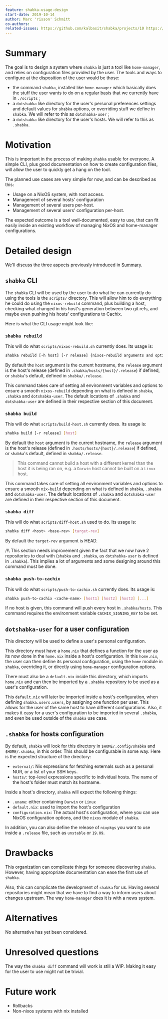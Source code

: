```yaml
---
feature: shabka-usage-design
start-date: 2019-10-14
author: Marc 'risson' Schmitt
co-authors:
related-issues: https://github.com/kalbasit/shabka/projects/10 https://github.com/kalbasit/shabka/issues/263 https://github.com/kalbasit/shabka/issues/246 https://github.com/kalbasit/shabka/issues/55 https://github.com/kalbasit/shabka/issues/281
---
```


# Summary
[summary]: #summary

The goal is to design a system where `shabka` is just a tool like
`home-manager`, and relies on configuration files provided by the user.
The tools and ways to configure at the disposition of the user would be those:

* the command `shabka`, installed like `home-manager` which basically does the
  stuff the user wants to do on a regular basis that we currently have in
  `./scripts` ;
* a `dotshabka` like directory for the user's personal preferences settings and
  default values for `shabka` options, or overriding stuff we define in
  `shabka`. We will refer to this as `dotshabka-user` ;
* a `dotshabka` like directory for the user's hosts. We will refer to this as
  `.shabka`.

# Motivation
[motivation]: #motivation

This is important in the process of making `shabka` usable for everyone. A
simple CLI, plus good documentation on how to create configuration files, will
allow the user to quickly get a hang on the tool.

The planned use cases are very simple for now, and can be described as this:

* Usage on a NixOS system, with root access.
* Management of several hosts' configuration
* Management of several users per-host.
* Management of several users' configuration per-host.

The expected outcome is a tool well-documented, easy to use, that can fit easily
inside an existing workflow of managing NixOS and home-manager configurations.

# Detailed design
[design]: #detailed-design

We'll discuss the three aspects previously introduced in [Summary](#summary).

## `shabka` CLI

The `shabka` CLI will be used by the user to do what he can currently do using
the tools is the `scripts/` directory. This will allow him to do everything he
could do using the `nixos-rebuild` command, plus building a host, checking what
changed in his host's generation between two git refs, and maybe even pushing
his hosts' configurations to Cachix.

Here is what the CLI usage might look like:

### `shabka rebuild`

This will do what `scripts/nixos-rebuild.sh` currently does. Its usage is:

```sh
shabka rebuild [-h host] [-r release] {nixos-rebuild arguments and options}
```

By default the `host` argument is the current hostname, the `release` argument
is the host's release (defined in `.shabka/hosts/{host}/.release`) if
defined, or `shabka`'s default, defined in `shabka/.release`.

This command takes care of setting all environment variables and options to
ensure a smooth `nixos-rebuild` depending on what is defined in `shabka`,
`.shabka` and `dotshabka-user`. The default locations of `.shabka` and
`dotshabka-user` are defined in their respective section of this document.

### `shabka build`

This will do what `scripts/build-host.sh` currently does. Its usage is:

```sh
shabka build [-r release] [host]
```

By default the `host` argument is the current hostname, the `release` argument
is the host's release (defined in `.hosts/hosts/{host}/.release`) if
defined, or `shabka`'s default, defined in `shabka/.release`.

> This command cannot build a host with a different kernel than the host it is
> being ran on, e.g. a `Darwin` host cannot be built on a `Linux` host.

This command takes care of setting all environment variables and options to
ensure a smooth `nix-build` depending on what is defined in `shabka`, `.shabka`
and `dotshabka-user`. The default locations of `.shabka` and `dotshabka-user`
are defined in their respective section of this document.

### `shabka diff`

This will do what `scripts/diff-host.sh` used to do. Its usage is:

```sh
shabka diff <host> <base-rev> [target-rev]
```

By default the `target-rev` argument is HEAD.

/!\ This section needs improvement given the fact that we now have 2
repositories to deal with (`shabka` and `.shabka`, as `dotshabka-user` is
defined in `.shabka`). This implies a lot of arguments and some designing
around this command must be done.

### `shabka push-to-cachix`

This will do what `scripts/push-to-cachix.sh` currently does. Its usage is:

```sh
shabka push-to-cachix <cache-name> [host1] [host2] [host3] [...]
```

If no host is given, this command will push every host in `.shabka/hosts`. This
command requires the environment variable `CACHIX_SIGNING_KEY` to be set.

## `dotshabka-user` for a user configuration

This directory will be used to define a user's personal configuration.

This directory must have a `home.nix` that defines a
function for the user as its now done in the `home.nix` inside a host's
configuration. In this `home.nix`, the user can then define its personal
configuration, using the `home` module in `shabka`, overriding it, or directly
using `home-manager` configuration options.

There must also be a `default.nix` inside this directory, which imports
`home.nix` and can then be imported by a `.shabka` repository to be used as a
user's configuration.

This `default.nix` will later be imported inside a host's configuration, when
defining `shabka.users.users`, by assigning one function per user. This allows
for the user of the same host to have different configurations. Also, it makes
it easy for a user's configuration to be imported in several `.shabka`, and even
be used outside of the `shabka` use case.

## `.shabka` for hosts configuration

By default, `shabka` will look for this directory in `$HOME/.config/shabka` and
`$HOME/.shabka`, in this order. This should be configurable in some way. Here
is the expected structure of the directory:

* `external/`: Nix expressions for fetching externals such as a personal NUR,
  or a list of your SSH keys.
* `hosts/`: top-level expressions specific to individual hosts. The name of the
  host's folder must match its hostname.

Inside a host's directory, `shabka` will expect the following things:

* `.uname`: either containing `Darwin` or `Linux`
* `default.nix`: used to import the host's configuration
* `configuration.nix`: The actual host's configuration, where you can use NixOS
  configuration options, and the `nixos` module of `shabka`.

In addition, you can also define the release of `nixpkgs` you want to use
inside a `.release` file, such as `unstable` or `19.09`.

# Drawbacks
[drawbacks]: #drawbacks

This organization can complicate things for someone discovering `shabka`.
However, having appropriate documentation can ease the first use of `shabka`.

Also, this can complicate the development of `shabka` for us. Having several
repositories might mean that we have to find a way to inform users about changes
upstream. The way `home-manager` does it is with a news system.

# Alternatives
[alternatives]: #alternatives

No alternative has yet been considered.

# Unresolved questions
[unresolved]: #unresolved-questions

The way the `shabka diff` command will work is still a WIP. Making it easy for
the user to use might not be trivial.

# Future work
[future]: #future-work

* Rollbacks
* Non-nixos systems with nix installed

